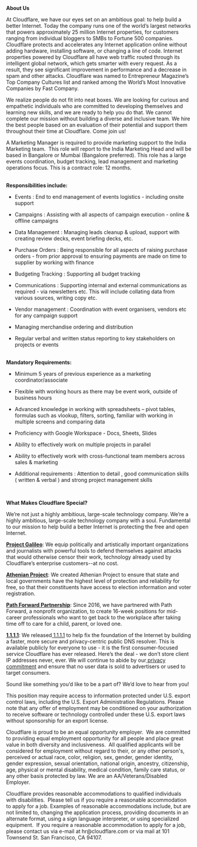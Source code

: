 <div class="content-intro">
	<div><strong>About Us</strong></div>
	<div>
		<p><span style="font-weight: 400;">At Cloudflare, we have our eyes set on an ambitious goal: to help build a better Internet. Today the company runs one of the world’s largest networks that powers approximately 25 million Internet properties, for customers ranging from individual bloggers to SMBs to Fortune 500 companies. Cloudflare protects and accelerates any Internet application online without adding hardware, installing software, or changing a line of code. Internet properties powered by Cloudflare all have web traffic routed through its intelligent global network, which gets smarter with every request. As a result, they see significant improvement in performance and a decrease in spam and other attacks. Cloudflare was named to Entrepreneur Magazine’s Top Company Cultures list and ranked among the World’s Most Innovative Companies by Fast Company.</span><span style="font-weight: 400;">&nbsp;</span></p>
		<p><span style="font-weight: 400;">We realize people do not fit into neat boxes. We are looking for curious and empathetic individuals who are committed to developing themselves and learning new skills, and we are ready to help you do that. We cannot complete our mission without building a diverse and inclusive team. We hire the best people based on an evaluation of their potential and support them throughout their time at Cloudflare. Come join us!&nbsp;</span></p>
	</div>
</div>
<p>A Marketing Manager is required to provide marketing support to the India Marketing team.&nbsp; This role will report to the India Marketing Head and will be based in Bangalore or Mumbai (Bangalore preferred). This role has a large events coordination, budget tracking, lead management and marketing operations focus. This is a contract role: 12 months.</p>
<p><strong><br>Responsibilities include:</strong></p>
<ul>
	<li>
		<p>Events : End to end management of events logistics - including onsite support</p>
	</li>
	<li>
		<p>Campaigns : Assisting with all aspects of campaign execution - online &amp; offline campaigns&nbsp;</p>
	</li>
	<li>
		<p>Data Management : Managing leads cleanup &amp; upload, support with creating review decks, event briefing decks, etc.</p>
	</li>
	<li>
		<p>Purchase Orders : Being responsible for all aspects of raising purchase orders - from prior approval to ensuring payments are made on time to supplier by working with finance&nbsp;</p>
	</li>
	<li>
		<p>Budgeting Tracking : Supporting all budget tracking</p>
	</li>
	<li>
		<p>Communications : Supporting internal and external communications as required - via newsletters etc. This will include collating data from various sources, writing copy etc.</p>
	</li>
	<li>
		<p>Vendor management : Coordination with event organisers, vendors etc for any campaign support</p>
	</li>
	<li>
		<p>Managing merchandise ordering and distribution</p>
	</li>
	<li>
		<p>Regular verbal and written status reporting to key stakeholders on projects or events</p>
	</li>
</ul>
<p><strong><br>Mandatory Requirements:</strong></p>
<ul>
	<li>
		<p>Minimum 5 years of previous experience as a marketing coordinator/associate</p>
	</li>
	<li>
		<p>Flexible with working hours as there may be event work, outside of business hours</p>
	</li>
	<li>
		<p>Advanced knowledge in working with spreadsheets – pivot tables, formulas such as vlookup, filters, sorting, familiar with working in multiple screens and comparing data</p>
	</li>
	<li>
		<p>Proficiency with Google Workspace - Docs, Sheets, Slides&nbsp;</p>
	</li>
	<li>
		<p>Ability to effectively work on multiple projects in parallel</p>
	</li>
	<li>
		<p>Ability to effectively work with cross-functional team members across sales &amp; marketing&nbsp;</p>
	</li>
	<li>
		<p>Additional requirements : Attention to detail , good communication skills ( written &amp; verbal ) and strong project management skills</p>
	</li>
</ul>
<p>&nbsp;</p>
<div class="content-conclusion">
	<p><strong>What Makes Cloudflare Special?</strong></p>
	<p><span style="font-weight: 400;">We’re not just a highly ambitious, large-scale technology company. We’re a highly ambitious, large-scale technology company with a soul. Fundamental to our mission to help build a better Internet is protecting the free and open Internet.</span></p>
	<p><a href="https://blog.cloudflare.com/protecting-free-expression-online/"><strong>Project Galileo</strong></a><span style="font-weight: 400;">: We equip politically and artistically important organizations and journalists with powerful tools to defend themselves against attacks that would otherwise censor their work, technology already used by Cloudflare’s enterprise customers--at no cost.</span></p>
	<p><strong><a href="https://www.cloudflare.com/athenian/">Athenian Project</a></strong><span style="font-weight: 400;">: We created Athenian Project to ensure that state and local governments have the highest level of protection and reliability for free, so that their constituents have access to election information and voter registration.</span></p>
	<p><a href="https://blog.cloudflare.com/tag/path-forward/"><strong>Path Forward Partnership</strong></a><span style="font-weight: 400;">: Since 2016, we have partnered with Path Forward, a nonprofit organization, to create 16-week positions for mid-career professionals who want to get back to the workplace after taking time off to care for a child, parent, or loved one.</span></p>
	<p><a href="https://1.1.1.1/"><strong>1.1.1.1</strong></a><span style="font-weight: 400;">: We released</span><a href="https://1.1.1.1/"> <span style="font-weight: 400;">1.1.1.1</span></a><span style="font-weight: 400;"> to help fix the foundation of the Internet by building a faster, more secure and privacy-centric public DNS resolver. This is available publicly for everyone to use - it is the first consumer-focused service Cloudflare has ever released. Here’s the deal - we don’t store client IP addresses never, ever. We will continue to abide by our</span><a href="https://developers.cloudflare.com/1.1.1.1/privacy/public-dns-resolver"> privacy commitment</a><span style="font-weight: 400;"> and ensure that no user data is sold to advertisers or used to target consumers.</span></p>
	<p><span style="font-weight: 400;">Sound like something you’d like to be a part of? We’d love to hear from you!</span></p>
	<p><span style="font-weight: 400;">This position may require access to information protected under U.S. export control laws, including the U.S. Export Administration Regulations. Please note that any offer of employment may be conditioned on your authorization to receive software or technology controlled under these U.S. export laws without sponsorship for an export license.</span></p>
	<p><span style="font-weight: 400;">Cloudflare is proud to be an equal opportunity employer. &nbsp;We are committed to providing equal employment opportunity for all people and place great value in both diversity and inclusiveness. &nbsp;All qualified applicants will be considered for employment without regard to their, or any other person's, perceived or actual</span> <span style="font-weight: 400;">race, color, religion, sex, gender, gender identity, gender expression, sexual orientation, national origin, ancestry, citizenship, age, physical or mental disability, medical condition, family care status, or any other basis protected by law. </span><span style="font-weight: 400;">We are an AA/Veterans/Disabled Employer.</span></p>
	<p><span style="font-weight: 400;">Cloudflare provides reasonable accommodations to qualified individuals with disabilities. &nbsp;Please tell us if you require a reasonable accommodation to apply for a job. Examples of reasonable accommodations include, but are not limited to, changing the application process, providing documents in an alternate format, using a sign language interpreter, or using specialized equipment. &nbsp;If you require a reasonable accommodation to apply for a job, please contact us via e-mail at </span><span style="font-weight: 400;">hr@cloudflare.com</span><span style="font-weight: 400;"> or via mail at 101 Townsend St. San Francisco, CA 94107.</span></p>
</div>